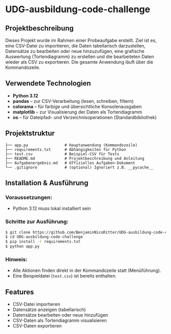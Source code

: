 # UDG-ausbildung-code-challenge

## Projektbeschreibung

Dieses Projekt wurde im Rahmen einer Probeaufgabe erstellt. Ziel ist es, eine CSV-Datei zu importieren, die Daten tabellarisch darzustellen, Datensätze zu bearbeiten oder neue hinzuzufügen, eine grafische Auswertung (Tortendiagramm) zu erstellen und die bearbeiteten Daten wieder als CSV zu exportieren. Die gesamte Anwendung läuft über die Kommandozeile.

## Verwendete Technologien

- **Python 3.12**
- **pandas** – zur CSV-Verarbeitung (lesen, schreiben, filtern)
- **colorama** – für farbige und übersichtliche Konsolenausgaben
- **matplotlib** – zur Visualisierung der Daten als Tortendiagramm
- **os** – für Dateipfad- und Verzeichnisoperationen (Standardbibliothek)

## Projektstruktur

```plaintext
├── app.py                # Hauptanwendung (Kommandozeile)
├── requirements.txt      # Abhängigkeiten für Python
├── test.csv              # Beispiel-CSV für Tests
├── README.md             # Projektbeschreibung und Anleitung
├── Aufgabenergebnis.md   # Offizielles Aufgaben-Dokument
└── .gitignore            # (optional) Ignoriert z.B. __pycache__
```

##  Installation & Ausführung

### Voraussetzungen:
- Python 3.12 muss lokal installiert sein

### Schritte zur Ausführung:

```bash
$ git clone https://github.com/BenjaminNicoRitter/UDG-ausbildung-code-challenge
$ cd UDG-ausbildung-code-challenge
$ pip install -r requirements.txt
$ python app.py
```

### Hinweis:
- Alle Aktionen finden direkt in der Kommandozeile statt (Menüführung).
- Eine Beispieldatei (`test.csv`) ist bereits enthalten.

## Features

- CSV-Datei importieren
- Datensätze anzeigen (tabellarisch)
- Datensätze bearbeiten oder neue hinzufügen
- CSV-Daten als Tortendiagramm visualisieren
- CSV-Daten exportieren
